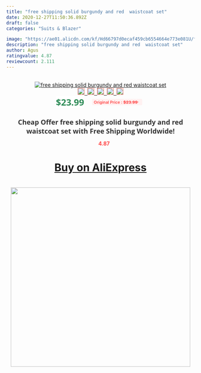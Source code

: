 ```yaml
---
title: "free shipping solid burgundy and red  waistcoat set"
date: 2020-12-27T11:50:36.892Z
draft: false
categories: "Suits & Blazer"

image: "https://ae01.alicdn.com/kf/Hd66797d0ecaf459cb6554664e773e081U/free-shipping-solid-burgundy-and-red-waistcoat-set.jpg"
description: "free shipping solid burgundy and red  waistcoat set"
author: Agus
ratingvalue: 4.87
reviewcount: 2.111
---
```

<br>
<div style="text-align: center;">
<a href="https://s.click.aliexpress.com/e/_APwK8d" target="_blank" rel="nofollow noopener noreferrer"><img alt="free shipping solid burgundy and red  waistcoat set" class="magnifier-image" src="https://ae01.alicdn.com/kf/Hd66797d0ecaf459cb6554664e773e081U/free-shipping-solid-burgundy-and-red-waistcoat-set.jpg_640x640.jpg">
<br>
<img style="border:1px solid salmon" src="https://ae01.alicdn.com/kf/Hd66797d0ecaf459cb6554664e773e081U/free-shipping-solid-burgundy-and-red-waistcoat-set.jpg_120x120.jpg">&nbsp;&nbsp;<img style="border:1px solid salmon" src="_120x120.jpg">&nbsp;&nbsp;<img style="border:1px solid salmon" src="_120x120.jpg">&nbsp;&nbsp;<img style="border:1px solid salmon" src="_120x120.jpg">&nbsp;&nbsp;<img style="border:1px solid salmon" src="_120x120.jpg"></a></div><br0>
<div style="text-align: center;"><span style="background-color: white; border: 0px; box-sizing: border-box; color: seagreen; display: inline-block; font-family: &quot;open sans&quot; , &quot;arial&quot; , &quot;helvetica&quot; , sans-serif , &quot;heiti&quot;; font-size: 24px; font-stretch: inherit; font-weight: 700; line-height: inherit; margin: 0px 10px 0px 0px; padding: 0px; vertical-align: middle;">$23.99 </span>
<span style="background: rgb(255 , 241 , 241); border-radius: 3px; border: 0px; box-sizing: border-box; color: #ff4747; display: inline-block; font-family: inherit; font-size: 12px; font-stretch: inherit; font-style: inherit; font-variant: inherit; font-weight: 600; line-height: inherit; margin: 0px; padding: 2px 5px; transform: scale(0.9); vertical-align: middle;">Original Price : <b style="text-decoration: line-through;">$23.99 </b> &nbsp;&nbsp;</span></div>
<h1 style="color: #333333; display: inline-block; font-family: &quot;open sans&quot; , &quot;arial&quot; , &quot;helvetica&quot; , sans-serif , &quot;heiti&quot;; font-size: 18px; font-stretch: inherit; font-weight: 700; text-align: center;">Cheap Offer free shipping solid burgundy and red  waistcoat set with Free Shipping Worldwide!</h1>
<div style="color: #ff4747; text-align: center;">
<img src="https://4.bp.blogspot.com/-M0ZcTcb-5uY/XleCXlxnR4I/AAAAAAAAAEc/OrjgMkXV1oMQFaCRZj5HQwOCBcu3w1FegCPcBGAYYCw/s1600/star.png" style="height: 15px;">&nbsp;<b>4.87</b></div>
<div class="button_cont" align="center"><a class="buynow_a" href="https://s.click.aliexpress.com/e/_APwK8d" target="_blank" rel="nofollow noopener noreferrer"><H1>Buy on AliExpress</H1></a></div><br>
<div class="separator" style="clear: both; text-align: center;">
<img src="https://lh3.googleusercontent.com/-pTy5HemUv9M/XlePHvY0dAI/AAAAAAAAAE4/0nX5iRUoIWY8eMW9Dpxeirr157OZliDIgCLcBGAsYHQ/s1600/badge.gif" width="480">
</div>
